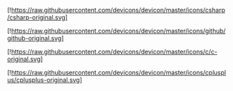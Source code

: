 [!https://raw.githubusercontent.com/devicons/devicon/master/icons/csharp/csharp-original.svg]

[!https://raw.githubusercontent.com/devicons/devicon/master/icons/github/github-original.svg]

[!https://raw.githubusercontent.com/devicons/devicon/master/icons/c/c-original.svg]

[!https://raw.githubusercontent.com/devicons/devicon/master/icons/cplusplus/cplusplus-original.svg]
